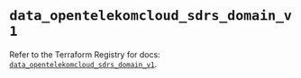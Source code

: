 # `data_opentelekomcloud_sdrs_domain_v1`

Refer to the Terraform Registry for docs: [`data_opentelekomcloud_sdrs_domain_v1`](https://registry.terraform.io/providers/opentelekomcloud/opentelekomcloud/1.36.12/docs/data-sources/sdrs_domain_v1).
